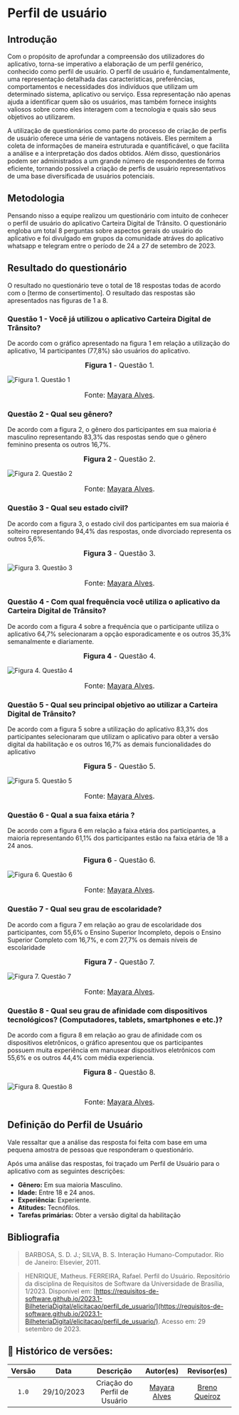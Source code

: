# Perfil de usuário 

## Introdução 
Com o propósito de aprofundar a compreensão dos utilizadores do aplicativo, torna-se imperativo a elaboração de um perfil genérico, conhecido como perfil de usuário. 
O perfil de usuário é, fundamentalmente, uma representação detalhada das características, preferências, comportamentos e necessidades dos indivíduos que utilizam um determinado sistema, aplicativo ou serviço.
Essa representação não apenas ajuda a identificar quem são os usuários, mas também fornece insights valiosos sobre como eles interagem com a tecnologia e quais são seus objetivos ao utilizarem.

A utilização de questionários como parte do processo de criação de perfis de usuário oferece uma série de vantagens notáveis. Eles permitem a coleta de informações de maneira 
estruturada e quantificável, o que facilita a análise e a interpretação dos dados obtidos. Além disso, questionários podem ser administrados a um grande número de respondentes
de forma eficiente, tornando possível a criação de perfis de usuário representativos de uma base diversificada de usuários potenciais. 

## Metodologia 
Pensando nisso a equipe realizou um questionário com intuito de conhecer o perfil de usuário do aplicativo Carteira Digital de Trânsito. O questionário engloba um total 8 perguntas sobre aspectos gerais do 
usuário do aplicativo e foi divulgado em grupos da comunidade atráves do aplicativo whatsapp e telegram entre o período de 24 a 27 de setembro de 2023. 

## Resultado do questionário 
O resultado no questionário teve o total de 18 respostas todas de acordo com o [termo de consertimento]. O resultado das respostas são apresentados nas figuras de 1 a 8.

### Questão 1 - Você já utilizou o aplicativo Carteira Digital de Trânsito?
De acordo com o gráfico apresentado na figura 1 em relação a utilização do aplicativo, 14 participantes (77,8%) são usuários do aplicativo.


<font size="3"><p style="text-align: center">**Figura 1** - Questão 1.</p></font>
![Figura 1. Questão 1](../assets/Grafico-1.PNG)
<font size="3"><p style="text-align: center">Fonte: [Mayara Alves](https://github.com/Mayara-tech).</p></font>

### Questão 2 - Qual seu gênero?
De acordo com a figura 2, o gênero dos participantes em sua maioria é masculino representando 83,3% das respostas sendo que o gênero feminino presenta os outros 16,7%.


<font size="3"><p style="text-align: center">**Figura 2** - Questão 2.</p></font>
![Figura 2. Questão 2](../assets/Grafico-2.PNG)
<font size="3"><p style="text-align: center">Fonte: [Mayara Alves](https://github.com/Mayara-tech).</p></font>

### Questão 3 - Qual seu estado civil?
De acordo com a figura 3, o estado civil dos participantes em sua maioria é solteiro representando 94,4% das respostas, onde divorciado representa os outros 5,6%.


<font size="3"><p style="text-align: center">**Figura 3** - Questão 3.</p></font>
![Figura 3. Questão 3](../assets/Grafico-3.PNG)
<font size="3"><p style="text-align: center">Fonte: [Mayara Alves](https://github.com/Mayara-tech).</p></font>

### Questão 4 - Com qual frequência você utiliza o aplicativo da Carteira Digital de Trânsito?
De acordo com a figura 4 sobre a frequência que o participante utiliza o aplicativo 64,7% selecionaram a opção esporadicamente e os outros 35,3% semanalmente e diariamente.

<font size="3"><p style="text-align: center">**Figura 4** - Questão 4.</p></font>
![Figura 4. Questão 4](../assets/Grafico-4.PNG)
<font size="3"><p style="text-align: center">Fonte: [Mayara Alves](https://github.com/Mayara-tech).</p></font>

### Questão 5 - Qual seu principal objetivo ao utilizar a Carteira Digital de Trânsito?
De acordo com a figura 5 sobre a utilização do aplicativo 83,3% dos participantes selecionaram que utilizam o aplicativo para obter a versão digital da habilitação e os outros 16,7% as demais funcionalidades do aplicativo 

<font size="3"><p style="text-align: center">**Figura 5** - Questão 5.</p></font>
![Figura 5. Questão 5](../assets/Grafico-5.PNG)
<font size="3"><p style="text-align: center">Fonte: [Mayara Alves](https://github.com/Mayara-tech).</p></font>

### Questão 6 - Qual a sua faixa etária ?
De acordo com a figura 6 em relação a faixa etária dos participantes, a maioria representando 61,1% dos participantes estão na faixa etária de 18 a 24 anos.

<font size="3"><p style="text-align: center">**Figura 6** - Questão 6.</p></font>
![Figura 6. Questão 6](../assets/Grafico-6.PNG)
<font size="3"><p style="text-align: center">Fonte: [Mayara Alves](https://github.com/Mayara-tech).</p></font>

### Questão 7 - Qual seu grau de escolaridade?
De acordo com a figura 7 em relação ao grau de escolaridade dos participantes, com 55,6% o Ensino Superior Incompleto, depois o Ensino Superior Completo com 16,7%, e com 27,7% os demais níveis de escolaridade

<font size="3"><p style="text-align: center">**Figura 7** - Questão 7.</p></font>
![Figura 7. Questão 7](../assets/grafico-7.PNG)
<font size="3"><p style="text-align: center">Fonte: [Mayara Alves](https://github.com/Mayara-tech).</p></font>

### Questão 8 - Qual seu grau de afinidade com dispositivos tecnológicos? (Computadores, tablets, smartphones e etc.)?
De acordo com a figura 8 em relação ao grau de afinidade com os dispositivos eletrônicos, o gráfico apresentou que os participantes possuem muita experiência em manusear dispositivos eletrônicos com 55,6% e os outros 44,4% com média experiencia. 

<font size="3"><p style="text-align: center">**Figura 8** - Questão 8.</p></font>
![Figura 8. Questão 8](../assets/Grafico-8.PNG)
<font size="3"><p style="text-align: center">Fonte: [Mayara Alves](https://github.com/Mayara-tech).</p></font>

## Definição do Perfil de Usuário

Vale ressaltar que a análise das resposta foi feita com base em uma pequena amostra de pessoas que responderam o questionário.

Após uma análise das respostas, foi traçado um Perfil de Usuário para o aplicativo com as seguintes descrições:

- **Gênero:** Em sua maioria Masculino.
- **Idade:** Entre 18 e 24 anos.
- **Experiência:** Experiente.
- **Atitudes:** Tecnófilos.
- **Tarefas primárias:** Obter a versão digital da habilitação


## Bibliografia
> BARBOSA, S. D. J.; SILVA, B. S. Interação Humano-Computador. Rio de Janeiro: Elsevier, 2011.

> HENRIQUE, Matheus. FERREIRA, Rafael. Perfil do Usuário. Repositório da disciplina de Requisitos de Software da Universidade de Brasília, 1/2023. Disponível em: [https://requisitos-de-software.github.io/2023.1-BilheteriaDigital/elicitacao/perfil_de_usuario/](https://requisitos-de-software.github.io/2023.1-BilheteriaDigital/elicitacao/perfil_de_usuario/). Acesso em: 29 setembro de 2023.

## 📑 Histórico de versões:

 Versão  |    Data    |                        Descrição                        |                                             Autor(es)                                             |                  Revisor(es)                   
 :-----: | :--------: | :-----------------------------------------------------: | :-----------------------------------------------------------------------------------------------: | :--------------------------------------------: 
  `1.0`  | 29/10/2023 |            Criação do Perfil de Usuário           | [Mayara Alves](https://github.com/Mayara-tech) | [Breno Queiroz](https://github.com/brenob6)

